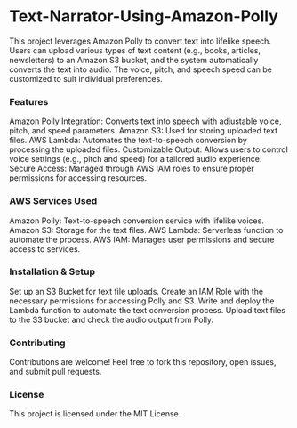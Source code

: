 # Text-Narrator-Using-Amazon-Polly

This project leverages Amazon Polly to convert text into lifelike speech. Users can upload various types of text content (e.g., books, articles, newsletters) to an Amazon S3 bucket, and the system automatically converts the text into audio. The voice, pitch, and speech speed can be customized to suit individual preferences.

### Features
Amazon Polly Integration: Converts text into speech with adjustable voice, pitch, and speed parameters.
Amazon S3: Used for storing uploaded text files.
AWS Lambda: Automates the text-to-speech conversion by processing the uploaded files.
Customizable Output: Allows users to control voice settings (e.g., pitch and speed) for a tailored audio experience.
Secure Access: Managed through AWS IAM roles to ensure proper permissions for accessing resources.

### AWS Services Used
Amazon Polly: Text-to-speech conversion service with lifelike voices.
Amazon S3: Storage for the text files.
AWS Lambda: Serverless function to automate the process.
AWS IAM: Manages user permissions and secure access to services.

### Installation & Setup
Set up an S3 Bucket for text file uploads.
Create an IAM Role with the necessary permissions for accessing Polly and S3.
Write and deploy the Lambda function to automate the text conversion process.
Upload text files to the S3 bucket and check the audio output from Polly.

### Contributing
Contributions are welcome! Feel free to fork this repository, open issues, and submit pull requests.

### License
This project is licensed under the MIT License.
